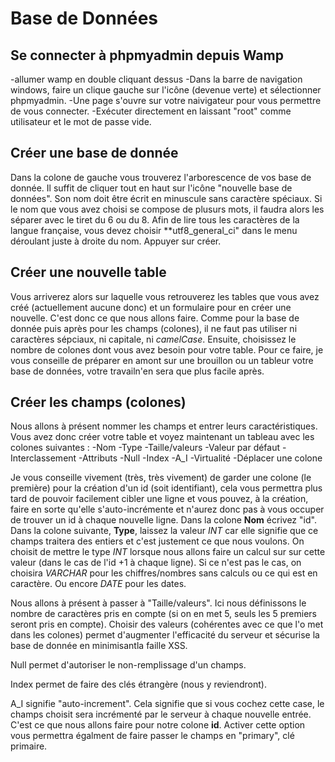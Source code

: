 # Base de Données
## Se connecter à phpmyadmin depuis Wamp
-allumer wamp en double cliquant dessus
-Dans la barre de navigation windows, faire un clique gauche sur l'icône (devenue verte) et sélectionner phpmyadmin.
-Une page s'ouvre sur votre naivigateur pour vous permettre de vous connecter.
-Exécuter directement en laissant "root" comme utilisateur et le mot de passe vide.
## Créer une base de donnée
Dans la colone de gauche vous trouverez l'arborescence de vos base de donnée. Il suffit de cliquer tout en haut sur l'icône "nouvelle base de données".
Son nom doit être écrit en minuscule sans caractère spéciaux. Si le nom que vous avez choisi se compose de plusurs mots, il faudra alors les séparer avec le tiret du 6 ou du 8. Afin de lire tous les caractères de la langue française, vous devez choisir **utf8_general_ci" dans le menu déroulant juste à droite du nom.
Appuyer sur créer.
## Créer une nouvelle table
Vous arriverez alors sur laquelle vous retrouverez les tables que vous avez créé (actuellement aucune donc) et un formulaire pour en créer une nouvelle. C'est donc ce que nous allons faire.
Comme pour la base de donnée puis après pour les champs (colones), il ne faut pas utiliser ni caractères sépciaux, ni capitale, ni *camelCase*. Ensuite, choisissez le nombre de colones dont vous avez besoin pour votre table. Pour ce faire, je vous conseille de préparer en amont sur une brouillon ou un tableur  votre base de données, votre travailn'en sera que plus facile après.
## Créer les champs (colones)
Nous allons à présent nommer les champs et entrer leurs caractéristiques. 
Vous avez donc créer votre table et voyez maintenant un tableau avec les colones suivantes :
-Nom
-Type
-Taille/valeurs
-Valeur par défaut
-Interclassement
-Attributs
-Null
-Index
-A_I
-Virtualité
-Déplacer une colone

Je vous conseille vivement (très, très vivement) de garder une colone (le première) pour la création d'un id (soit identifiant), cela vous permettra plus tard de pouvoir facilement cibler une ligne et vous pouvez, à la création, faire en sorte qu'elle s'auto-incrémente et n'aurez donc pas à vous occuper de trouver un id à chaque nouvelle ligne.
Dans la colone **Nom** écrivez "id". 
Dans la colone suivante, **Type**, laissez la valeur *INT* car elle signifie que ce champs traitera des entiers et c'est justement ce que nous voulons. On choisit de mettre le type *INT* lorsque nous allons faire un calcul sur sur cette valeur (dans le cas de l'id +1 à chaque ligne).
Si ce n'est pas le cas, on choisira *VARCHAR* pour les chiffres/nombres sans calculs ou ce qui est en caractère. Ou encore *DATE* pour les dates.

Nous allons à présent à passer à "Taille/valeurs". Ici nous définissons le nombre de caractères pris en compte (si on en met 5, seuls les 5 premiers seront pris en compte). Choisir des valeurs (cohérentes avec ce que l'o met dans les colones) permet d'augmenter l'efficacité du serveur et sécurise la base de donnée en minimisantla faille XSS.

Null permet d'autoriser le non-remplissage d'un champs.

Index permet de faire des clés étrangère (nous y reviendront).

A_I signifie "auto-increment". Cela signifie que si vous cochez cette case, le champs choisit sera incrémenté par le serveur à chaque nouvelle entrée. C'est ce que nous allons faire pour notre colone **id**. Activer cette option vous permettra égalment de faire passer le champs en "primary", clé primaire.
